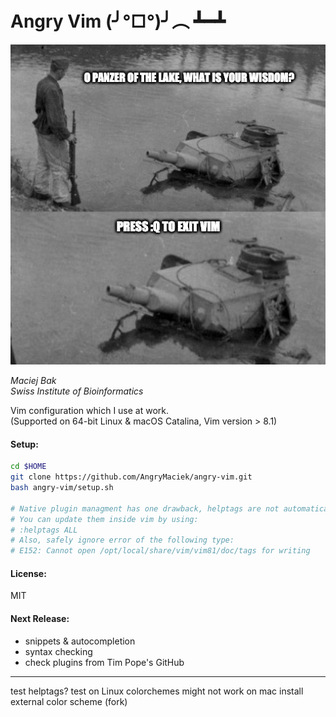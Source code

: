 # Angry Vim (╯°□°)╯︵ ┻━┻

![panzer.spngvg](panzer.png)

*Maciej Bak*  
*Swiss Institute of Bioinformatics*

Vim configuration which I use at work.  
(Supported on 64-bit Linux & macOS Catalina, Vim version > 8.1)

#### Setup:
```bash
cd $HOME
git clone https://github.com/AngryMaciek/angry-vim.git
bash angry-vim/setup.sh

# Native plugin managment has one drawback, helptags are not automatically re-generated.
# You can update them inside vim by using:
# :helptags ALL
# Also, safely ignore error of the following type:
# E152: Cannot open /opt/local/share/vim/vim81/doc/tags for writing
```

#### License:
MIT

#### Next Release:
* snippets & autocompletion
* syntax checking
* check plugins from Tim Pope's GitHub

---

test helptags?
test on Linux
colorchemes might not work on mac
install external color scheme (fork)
